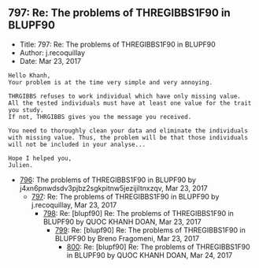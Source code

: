## 797: Re: The problems of THREGIBBS1F90 in BLUPF90

- Title: 797: Re: The problems of THREGIBBS1F90 in BLUPF90
- Author: j.recoquillay
- Date: Mar 23, 2017

```
Hello Khanh,
Your problem is at the time very simple and very annoying.

THRGIBBS refuses to work individual which have only missing value.
All the tested individuals must have at least one value for the trait you study.
If not, THRGIBBS gives you the message you received.

You need to thoroughly clean your data and eliminate the individuals with missing value. Thus, the problem will be that those individuals will not be included in your analyse...

Hope I helped you,
Julien.
```

- [796](0796.md): The problems of THREGIBBS1F90 in BLUPF90 by j4xn6pnwdsdv3pjbz2sgkpitnw5jezijiltnxzqv, Mar 23, 2017
    - [797](0797.md): Re: The problems of THREGIBBS1F90 in BLUPF90 by j.recoquillay, Mar 23, 2017
        - [798](0798.md): Re: [blupf90] Re: The problems of THREGIBBS1F90 in BLUPF90 by QUOC KHANH DOAN, Mar 23, 2017
            - [799](0799.md): Re: [blupf90] Re: The problems of THREGIBBS1F90 in BLUPF90 by Breno Fragomeni, Mar 23, 2017
                - [800](0800.md): Re: [blupf90] Re: The problems of THREGIBBS1F90 in BLUPF90 by QUOC KHANH DOAN, Mar 24, 2017
